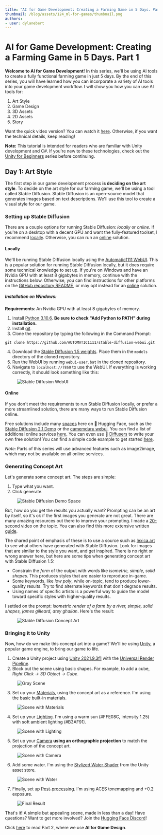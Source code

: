 ```yaml
---
title: "AI for Game Development: Creating a Farming Game in 5 Days. Part 1"
thumbnail: /blog/assets/124_ml-for-games/thumbnail.png
authors:
- user: dylanebert
---
```


<h1>AI for Game Development: Creating a Farming Game in 5 Days. Part 1</h1>

 


**Welcome to AI for Game Development!** In this series, we'll be using AI tools to create a fully functional farming game in just 5 days. By the end of this series, you will have learned how you can incorporate a variety of AI tools into your game development workflow. I will show you how you can use AI tools for:

1. Art Style
2. Game Design
3. 3D Assets
4. 2D Assets
5. Story

Want the quick video version? You can watch it [here](https://www.tiktok.com/@individualkex/video/7184106492180630827). Otherwise, if you want the technical details, keep reading!

**Note:** This tutorial is intended for readers who are familiar with Unity development and C#. If you're new to these technologies, check out the [Unity for Beginners](https://www.tiktok.com/@individualkex/video/7086863567412038954?is_from_webapp=1&sender_device=pc&web_id=7043883634428052997) series before continuing.

## Day 1: Art Style

The first step in our game development process **is deciding on the art style**. To decide on the art style for our farming game, we'll be using a tool called Stable Diffusion. Stable Diffusion is an open-source model that generates images based on text descriptions. We'll use this tool to create a visual style for our game.

### Setting up Stable Diffusion

There are a couple options for running Stable Diffusion: *locally* or *online*. If you're on a desktop with a decent GPU and want the fully-featured toolset, I recommend <a href="#locally">locally</a>. Otherwise, you can run an <a href="#online">online</a> solution.

#### Locally <a name="locally"></a>

We'll be running Stable Diffusion locally using the [Automatic1111 WebUI](https://github.com/AUTOMATIC1111/stable-diffusion-webui). This is a popular solution for running Stable Diffusion locally, but it does require some technical knowledge to set up. If you're on Windows and have an Nvidia GPU with at least 8 gigabytes in memory, continue with the instructions below. Otherwise, you can find instructions for other platforms on the [GitHub repository README](https://github.com/AUTOMATIC1111/stable-diffusion-webui), or may opt instead for an <a href="#online">online</a> solution.

##### Installation on Windows:

**Requirements**: An Nvidia GPU with at least 8 gigabytes of memory.

1. Install [Python 3.10.6](https://www.python.org/downloads/windows/). **Be sure to check "Add Python to PATH" during installation.**
2. Install [git](https://git-scm.com/download/win).
3. Clone the repository by typing the following in the Command Prompt:
```
git clone https://github.com/AUTOMATIC1111/stable-diffusion-webui.git
```
4. Download the [Stable Diffusion 1.5 weights](https://huggingface.co/runwayml/stable-diffusion-v1-5). Place them in the `models` directory of the cloned repository.
5. Run the WebUI by running `webui-user.bat` in the cloned repository.
6. Navigate to `localhost://7860` to use the WebUI. If everything is working correctly, it should look something like this:

<figure class="image text-center">
  <img src="https://huggingface.co/datasets/huggingface/documentation-images/resolve/main/blog/124_ml-for-games/webui.png" alt="Stable Diffusion WebUI">
</figure> 

#### Online <a name="online"></a>

If you don't meet the requirements to run Stable Diffusion locally, or prefer a more streamlined solution, there are many ways to run Stable Diffusion online.

Free solutions include many [spaces](https://huggingface.co/spaces) here on 🤗 Hugging Face, such as the [Stable Diffusion 2.1 Demo](https://huggingface.co/spaces/stabilityai/stable-diffusion) or the [camemduru webui](https://huggingface.co/spaces/camenduru/webui). You can find a list of additional online services [here](https://github.com/AUTOMATIC1111/stable-diffusion-webui/wiki/Online-Services). You can even use 🤗 [Diffusers](https://huggingface.co/docs/diffusers/index) to write your own free solution! You can find a simple code example to get started [here](https://colab.research.google.com/drive/1HebngGyjKj7nLdXfj6Qi0N1nh7WvD74z?usp=sharing).

*Note:* Parts of this series will use advanced features such as image2image, which may not be available on all online services.

### Generating Concept Art <a name="generating"></a>

Let's generate some concept art. The steps are simple:

1. Type what you want.
2. Click generate.

<figure class="image text-center">
  <img src="https://huggingface.co/datasets/huggingface/documentation-images/resolve/main/blog/124_ml-for-games/sd-demo.png" alt="Stable Diffusion Demo Space">
</figure> 

But, how do you get the results you actually want? Prompting can be an art by itself, so it's ok if the first images you generate are not great. There are many amazing resources out there to improve your prompting. I made a [20-second video](https://youtube.com/shorts/8PGucf999nI?feature=share) on the topic. You can also find this more extensive [written guide](https://www.reddit.com/r/StableDiffusion/comments/x41n87/how_to_get_images_that_dont_suck_a/).

The shared point of emphasis of these is to use a source such as [lexica.art](https://lexica.art/) to see what others have generated with Stable Diffusion. Look for images that are similar to the style you want, and get inspired. There is no right or wrong answer here, but here are some tips when generating concept art with Stable Diffusion 1.5:

- Constrain the *form* of the output with words like *isometric, simple, solid shapes*. This produces styles that are easier to reproduce in-game.
- Some keywords, like *low poly*, while on-topic, tend to produce lower-quality results. Try to find alternate keywords that don't degrade results.
- Using names of specific artists is a powerful way to guide the model toward specific styles with higher-quality results.

I settled on the prompt: *isometric render of a farm by a river, simple, solid shapes, james gilleard, atey ghailan*. Here's the result:

<figure class="image text-center">
  <img src="https://huggingface.co/datasets/huggingface/documentation-images/resolve/main/blog/124_ml-for-games/concept.png" alt="Stable Diffusion Concept Art">
</figure>

### Bringing it to Unity

Now, how do we make this concept art into a game? We'll be using [Unity](https://unity.com/), a popular game engine, to bring our game to life.

1. Create a Unity project using [Unity 2021.9.3f1](https://unity.com/releases/editor/whats-new/2021.3.9) with the [Universal Render Pipeline](https://docs.unity3d.com/Packages/com.unity.render-pipelines.universal@15.0/manual/index.html).
2. Block out the scene using basic shapes. For example, to add a cube, *Right Click -> 3D Object -> Cube*.

<figure class="image text-center">
  <img src="https://huggingface.co/datasets/huggingface/documentation-images/resolve/main/blog/124_ml-for-games/gray.png" alt="Gray Scene">
</figure>

3. Set up your [Materials](https://docs.unity3d.com/Manual/Materials.html), using the concept art as a reference. I'm using the basic built-in materials.

<figure class="image text-center">
  <img src="https://huggingface.co/datasets/huggingface/documentation-images/resolve/main/blog/124_ml-for-games/color.png" alt="Scene with Materials">
</figure>

4. Set up your [Lighting](https://docs.unity3d.com/Manual/Lighting.html). I'm using a warm sun (#FFE08C, intensity 1.25) with soft ambient lighting (#B3AF91).

<figure class="image text-center">
  <img src="https://huggingface.co/datasets/huggingface/documentation-images/resolve/main/blog/124_ml-for-games/lighting.png" alt="Scene with Lighting">
</figure>

5. Set up your [Camera](https://docs.unity3d.com/ScriptReference/Camera.html) **using an orthographic projection** to match the projection of the concept art.

<figure class="image text-center">
  <img src="https://huggingface.co/datasets/huggingface/documentation-images/resolve/main/blog/124_ml-for-games/camera.png" alt="Scene with Camera">
</figure>

6. Add some water. I'm using the [Stylized Water Shader](https://assetstore.unity.com/packages/vfx/shaders/stylized-water-shader-71207) from the Unity asset store.

<figure class="image text-center">
  <img src="https://huggingface.co/datasets/huggingface/documentation-images/resolve/main/blog/124_ml-for-games/water.png" alt="Scene with Water">
</figure>

7. Finally, set up [Post-processing](https://docs.unity3d.com/Packages/com.unity.render-pipelines.universal@7.1/manual/integration-with-post-processing.html). I'm using ACES tonemapping and +0.2 exposure.

<figure class="image text-center">
  <img src="https://huggingface.co/datasets/huggingface/documentation-images/resolve/main/blog/124_ml-for-games/post-processing.png" alt="Final Result">
</figure>

That's it! A simple but appealing scene, made in less than a day! Have questions? Want to get more involved? Join the [Hugging Face Discord](https://t.co/1n75wi976V?amp=1)!

Click [here](https://huggingface.co/blog/ml-for-games-2) to read Part 2, where we use **AI for Game Design**.